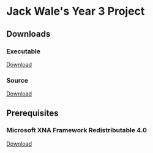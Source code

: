 # Jack Wale's Year 3 Project

## Downloads
### Executable
[Download](raw/dev/StrategyGame/StrategyGame/StrategyGame.zip)
### Source
[Download](StrategyGame/StrategyGame/Source.zip)

## Prerequisites
### Microsoft XNA Framework Redistributable 4.0
[Download](https://www.microsoft.com/en-gb/download/details.aspx?id=20914)